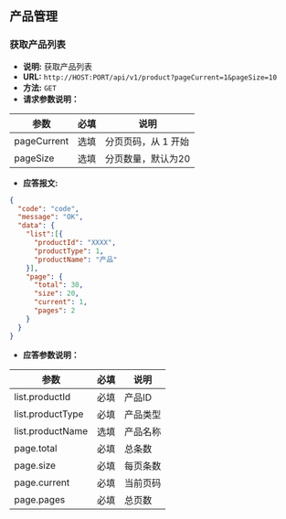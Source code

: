 ## 产品管理

### 获取产品列表
- **说明:** 获取产品列表
- **URL:** `http://HOST:PORT/api/v1/product?pageCurrent=1&pageSize=10`
- **方法:** `GET`
- **请求参数说明：**

| 参数  | 必填  | 说明  |
| ------------ | ------------ | ------------ |
| pageCurrent  | 选填  | 分页页码，从 1 开始  |
| pageSize  | 选填  | 分页数量，默认为20 |

- **应答报文:**

```json
{
  "code": "code",
  "message": "OK",
  "data": {
    "list":[{
      "productId": "XXXX",
      "productType": 1,
      "productName": "产品"
    }],
    "page": {
      "total": 30,
      "size": 20,
      "current": 1,
      "pages": 2
    }
  }
}
```
- **应答参数说明：**

| 参数  | 必填  | 说明  |
| ------------ | ------------ | ------------ |
| list.productId  | 必填  | 产品ID  |
| list.productType  | 必填  | 产品类型 |
| list.productName  | 选填  | 产品名称  |
| page.total  | 必填  | 总条数  |
| page.size  | 必填  | 每页条数  |
| page.current  | 必填  | 当前页码  |
| page.pages  | 必填  | 总页数  |